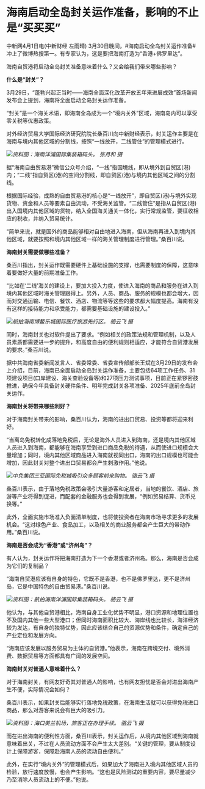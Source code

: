 # 海南启动全岛封关运作准备，影响的不止是“买买买”

中新网4月1日电(中新财经 左雨晴) 3月30日晚间，#海南启动全岛封关运作准备#冲上了微博热搜第一。有专家认为，这是要把海南打造为“香港+佛罗里达”。

海南自贸港将启动全岛封关准备意味着什么？又会给我们带来哪些影响？

**什么是“封关”？**

3月29日，“蓬勃兴起正当时——海南全面深化改革开放五年来进展成效”首场新闻发布会上提到，海南将全面启动全岛封关运作准备。

“封关”是一个海关术语，即海南全岛成为一个“境内关外”区域，海南岛内可以享受零关税等优惠政策。

对外经济贸易大学国际经济研究院院长桑百川向中新财经表示，封关运作主要是在海南与境内其他区域的分割线，按照“一线放开，二线管住”的管理模式进行。

![](https://inews.gtimg.com/news_bt/OWZDHC0qH7Df1FAbFeaE7Tq09rbqHrwP2dQpHvcnUEgX0AA/1000)_资料图：海南洋浦国际集装箱码头。
张月和 摄_

据“海南自由贸易港”微信公众号介绍，“一线”指国境线，即从境外到自贸区(港)内；“二线”指自贸区(港)的空间分割线，即自贸区(港)与境内其他区域之间的分割线。

根据国际经验，成熟的自由贸易港的核心是“一线放开”，即自贸区(港)与境外实现货物、资金和人员等要素自由流动，不受海关监管。“二线管住”是指从自贸区(港)出入国境内其他区域的货物，纳入全国海关通关一体化，实行常规监管，要征收相应的税收，并纳入贸易统计。

“简单来说，就是国外的商品能够相对自由地进入海南，但从海南再进入到境内其他区域，就要按照和境内其他区域一样的海关管理制度进行管理。”桑百川说。

**海南封关需要做哪些准备？**

桑百川指出，封关运作既需要硬件上基础设施的支撑，也需要制度的保障，这意味着要做好大量的前期准备工作。

“比如在‘二线’海关的建设上，要加大投入力度，使进入海南的商品和服务在进入到境内其他区域时海关管理跟得上。另外，人员、商品、服务的规模也都会增大，因而对交通运输、电信、餐饮、酒店、物流等等这些的要求都大幅度提高。海南有没有这样的接待能力和承受能力，都需要基础设施的建设投入。”

![](https://inews.gtimg.com/news_bt/OE_Co2kFb_JJUSDyd36JV4IcPYHJblKl-iEkSCC0E8A20AA/1000)_航拍海南博鳌乐城国际医疗旅游先行区。 骆云飞 摄_

同时，海南封关也对软件提出了要求。“例如相关的政策法规和管理机制，以及人员素质都需要进一步的提升，和高度自由的便利规则相适应，才能符合自贸港发展的要求。”桑百川说。

据中共海南省委新闻发言人、省委常委、省委宣传部部长王斌在3月29日的发布会上介绍，目前，海南已全面启动全岛封关运作准备，主要包括64项工作任务、31项建设项目(口岸建设、海关查验设备等)和27项压力测试事项，目前正在紧锣密鼓推进，确保今年具备封关硬件条件、明年完成封关各项准备、2025年底前全岛封关运作。

**海南封关将带来哪些利好？**

对于海南封关带来的影响，桑百川认为，海南的进出口贸易、投资等都将迎来利好。

“当离岛免税转化成落地免税后，无论是海外人员进入到海南，还是境内其他区域人员进入到海南，都能够在海南享受到进口商品免税的待遇，从而使进口规模会大量增加；同时，境内其他区域商品进入海南就视同出口，海南的出口规模也可能会增加，因此封关对整个进出口贸易都会产生刺激作用。”他说。

![](https://inews.gtimg.com/news_bt/OWtDwCZhxh-TzDp0cs6iKPcI4Yb1Nf-EbuXPGifABZMmQAA/1000)_中免集团三亚国际免税城吸引众多顾客前来购物。 骆云飞 摄_

桑百川表示，由于落地免税政策会吸引大量游客和定居者，当地的餐饮、酒店、旅游等产业将得到促进，而配套的金融服务也会得到发展，“例如贸易结算、货币兑换等。”

此外，全面实施市场准入负面清单制度，也将使投资者在海南市场寻求更多的发展机会。“这对绿色产业、食品加工，以及相关的商业服务都会产生巨大的带动作用。”桑百川说。

**海南是否会成为“香港”或“济州岛”？**

有人认为，封关运作将把海南打造为下一个香港或者济州岛。那么，海南是否会成为它们的复制品？

“海南自贸港应该有自身的特色，它既不是香港，也不是佛罗里达，更不是济州岛，它是中国特色的自由贸易港。”桑百川说。

![](https://inews.gtimg.com/news_bt/O4kB6goDzgyv8DR0Kzr13Lpr4SvMhm9EV3ci3TzMSjzVEAA/1000)_资料图：航拍海南洋浦国际集装箱码头。
骆云飞 摄_

他认为，与其他自贸港相比，海南自身工业化优势不明显，港口资源和地理位置也不及国内其他一些大型港口；但同时海南面积比较大、海岸线也比较长，海洋经济较为发达，有自身的独特优势，因此应该结合自己的资源优势和条件，确定自己的产业定位和发展方向。

“海南应该发展以服务贸易为主体的自贸港。”他表示，海南在跨境交付、境外消费、数据贸易等方面都具有广阔的发展空间。

**海南封关对普通人意味着什么？**

对于海南封关，有网友好奇其对普通人的影响，也有网友担忧是否会对进出海南产生不便，实际情况会如何？

桑百川表示，如果封关后能够实行落地免税政策，在海南生活就可以获得免税进口商品，那么对游客来说会有巨大的吸引力。

![](https://inews.gtimg.com/news_bt/O0MCrb4kWPjX585-imHubAHNYB8nJJCXDrOzrKnkQYPwAAA/1000)_资料图：海口美兰机场，旅客正在办理手续。
骆云飞 摄_

而在进出海南的便利性方面，桑百川表示，封关运作后，从境内其他区域到海南就意味着出关，不过在人员流动方面不会产生太大差别。“关键的管理，要从制度设计上保障游客，保障赴海南人员的流动自由便利。”

此外，在实行“境内关外”的管理模式后，如果加大了海南进入境内其他区域人员的检验，放行速度放慢，也会产生影响。“这也是风险测试的重要内容，要尽量减少乃至消除人员流动上的不便。”他说。

